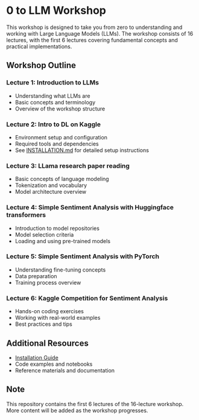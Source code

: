 # 0 to LLM Workshop

This workshop is designed to take you from zero to understanding and working with Large Language Models (LLMs). The workshop consists of 16 lectures, with the first 6 lectures covering fundamental concepts and practical implementations.

## Workshop Outline

### Lecture 1: Introduction to LLMs
- Understanding what LLMs are
- Basic concepts and terminology
- Overview of the workshop structure

### Lecture 2: Intro to DL on Kaggle
- Environment setup and configuration
- Required tools and dependencies
- See [INSTALLATION.md](INSTALLATION.md) for detailed setup instructions

### Lecture 3: LLama research paper reading
- Basic concepts of language modeling
- Tokenization and vocabulary
- Model architecture overview

### Lecture 4: Simple Sentiment Analysis with Huggingface transformers
- Introduction to model repositories
- Model selection criteria
- Loading and using pre-trained models

### Lecture 5: Simple Sentiment Analysis with PyTorch
- Understanding fine-tuning concepts
- Data preparation
- Training process overview

### Lecture 6: Kaggle Competition for Sentiment Analysis
- Hands-on coding exercises
- Working with real-world examples
- Best practices and tips

## Additional Resources
- [Installation Guide](INSTALLATION.md)
- Code examples and notebooks
- Reference materials and documentation

## Note
This repository contains the first 6 lectures of the 16-lecture workshop. More content will be added as the workshop progresses.